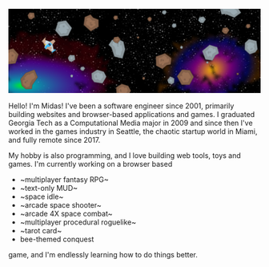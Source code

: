 <!-- ![](https://eyeofmidas.com/images/adrift.png) -->
![Damaged ship drifting in an asteroid field witha starfield and nebula in the background](https://github.com/EyeOfMidas/eyeofmidas/blob/master/space_shooter_header.png?raw=true)

Hello! I'm Midas! I've been a software engineer since 2001, primarily building websites and browser-based applications and games. I graduated Georgia Tech as a Computational Media major in 2009 and since then I've worked in the games industry in Seattle, the chaotic startup world in Miami, and fully remote since 2017.

My hobby is also programming, and I love building web tools, toys and games. I'm currently working on a browser based 
 * ~multiplayer fantasy RPG~
 * ~text-only MUD~
 * ~space idle~
 * ~arcade space shooter~
 * ~arcade 4X space combat~
 * ~multiplayer procedural roguelike~
 * ~tarot card~
 * bee-themed conquest
 
 game, and I'm endlessly learning how to do things better.
